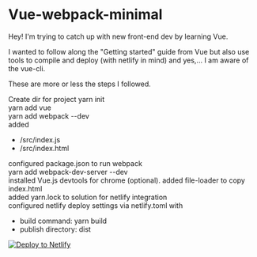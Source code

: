 # Vue-webpack-minimal
Hey! I'm trying to catch up with new front-end dev by learning Vue.  

I wanted to follow along the "Getting started" guide from Vue but also use tools to compile and deploy (with netlify in mind) and yes,... I am aware of the vue-cli.

These are more or less the steps I followed.

Create dir for project
yarn init  
yarn add vue  
yarn add webpack --dev  
added  
* /src/index.js  
* /src/index.html  

configured package.json to run webpack  
yarn add webpack-dev-server --dev  
installed Vue.js devtools for chrome (optional). 
added file-loader to copy index.html  
added yarn.lock to solution for netlify integration  
configured netlify deploy settings via netlify.toml with 
* build command: yarn build
* publish directory: dist  

<!-- Markdown snippet -->
[![Deploy to Netlify](https://www.netlify.com/img/deploy/button.svg)](https://app.netlify.com/start/deploy?repository=https://github.com/Isaiasg/vue-webpack-minimal)  
